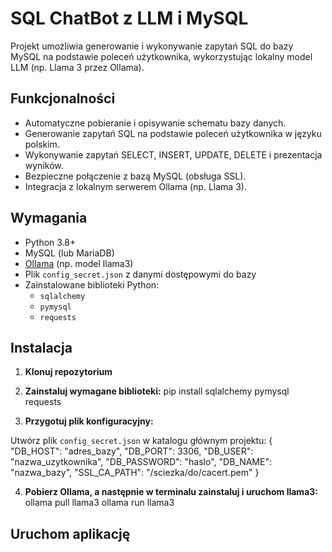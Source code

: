 # SQL ChatBot z LLM i MySQL

Projekt umożliwia generowanie i wykonywanie zapytań SQL do bazy MySQL na podstawie poleceń użytkownika, wykorzystując lokalny model LLM (np. Llama 3 przez Ollama).

## Funkcjonalności

- Automatyczne pobieranie i opisywanie schematu bazy danych.
- Generowanie zapytań SQL na podstawie poleceń użytkownika w języku polskim.
- Wykonywanie zapytań SELECT, INSERT, UPDATE, DELETE i prezentacja wyników.
- Bezpieczne połączenie z bazą MySQL (obsługa SSL).
- Integracja z lokalnym serwerem Ollama (np. Llama 3).

## Wymagania

- Python 3.8+
- MySQL (lub MariaDB)
- [Ollama](https://ollama.com/) (np. model llama3)
- Plik `config_secret.json` z danymi dostępowymi do bazy
- Zainstalowane biblioteki Python:
  - `sqlalchemy`
  - `pymysql`
  - `requests`

## Instalacja

1. **Klonuj repozytorium**


2. **Zainstaluj wymagane biblioteki:**
pip install sqlalchemy pymysql requests


3. **Przygotuj plik konfiguracyjny:**

Utwórz plik `config_secret.json` w katalogu głównym projektu:
{
"DB_HOST": "adres_bazy",
"DB_PORT": 3306,
"DB_USER": "nazwa_uzytkownika",
"DB_PASSWORD": "haslo",
"DB_NAME": "nazwa_bazy",
"SSL_CA_PATH": "/sciezka/do/cacert.pem"
}



4. **Pobierz Ollama, a następnie w terminalu zainstaluj i uruchom llama3:**
ollama pull llama3
ollama run llama3


## Uruchom aplikację

